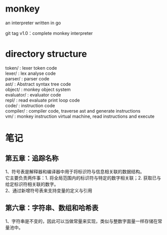 # monkey
an interpreter written in go

git tag v1.0：complete monkey interpreter

# directory structure
token/ : lexer token code  
lexer/ : lex analyse code  
parser/ : parser code  
ast/ : Abstract syntax tree code  
object/ : monkey object system  
evaluator/ : evaluator code  
repl/ : read evaluate print loop code  
code/ : instruction code  
compiler/ : compiler code, traverse ast and generate instructions   
vm/ : monkey instruction virtual machine, read instructions and execute   

# 笔记
## 第五章：追踪名称
1、符号表是解释器和编译器中用于将标识符与信息相关联的数据结构。  
它主要负责两件事：1. 将全局范围内的标识符与特定的数字相关联；2. 获取已与给定标识符相关联的数字。  
2、通过新增符号表来支持变量的定义与引用  

## 第六章：字符串、数组和哈希表
1、字符串是不变的，因此可以当做常量来实现，类似与整数字面量一样存储在常量池中。  